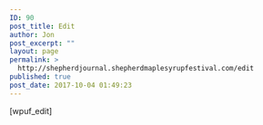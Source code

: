 ```yaml
---
ID: 90
post_title: Edit
author: Jon
post_excerpt: ""
layout: page
permalink: >
  http://shepherdjournal.shepherdmaplesyrupfestival.com/edit
published: true
post_date: 2017-10-04 01:49:23
---
```

[wpuf_edit]